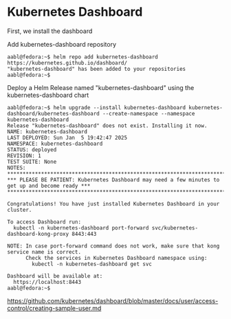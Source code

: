 Kubernetes Dashboard
==========================

First, we install the dashboard

Add kubernetes-dashboard repository
```
aabl@fedora:~$ helm repo add kubernetes-dashboard https://kubernetes.github.io/dashboard/
"kubernetes-dashboard" has been added to your repositories
aabl@fedora:~$
```

Deploy a Helm Release named "kubernetes-dashboard" using the kubernetes-dashboard chart
```
aabl@fedora:~$ helm upgrade --install kubernetes-dashboard kubernetes-dashboard/kubernetes-dashboard --create-namespace --namespace kubernetes-dashboard
Release "kubernetes-dashboard" does not exist. Installing it now.
NAME: kubernetes-dashboard
LAST DEPLOYED: Sun Jan  5 19:42:47 2025
NAMESPACE: kubernetes-dashboard
STATUS: deployed
REVISION: 1
TEST SUITE: None
NOTES:
*************************************************************************************************
*** PLEASE BE PATIENT: Kubernetes Dashboard may need a few minutes to get up and become ready ***
*************************************************************************************************

Congratulations! You have just installed Kubernetes Dashboard in your cluster.

To access Dashboard run:
  kubectl -n kubernetes-dashboard port-forward svc/kubernetes-dashboard-kong-proxy 8443:443

NOTE: In case port-forward command does not work, make sure that kong service name is correct.
      Check the services in Kubernetes Dashboard namespace using:
        kubectl -n kubernetes-dashboard get svc

Dashboard will be available at:
  https://localhost:8443
aabl@fedora:~$ 
```


https://github.com/kubernetes/dashboard/blob/master/docs/user/access-control/creating-sample-user.md

